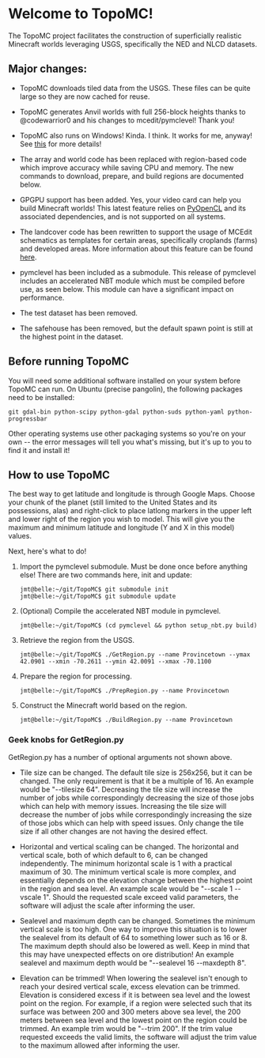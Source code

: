 # Welcome to TopoMC!

The TopoMC project facilitates the construction of superficially realistic Minecraft worlds leveraging USGS, specifically the NED and NLCD datasets.

## Major changes:

* TopoMC downloads tiled data from the USGS.  These files can be quite large so they are now cached for reuse.

* TopoMC generates Anvil worlds with full 256-block heights thanks to @codewarrior0 and his changes to mcedit/pymclevel!  Thank you!

* TopoMC also runs on Windows!  Kinda.  I think.  It works for me, anyway!  See [this](https://github.com/mathuin/TopoMC/wiki/RunningOnWindows) for more details!

* The array and world code has been replaced with region-based code which improve accuracy while saving CPU and memory.  The new commands to download, prepare, and build regions are documented below.

* GPGPU support has been added. Yes, your video card can help you build Minecraft worlds!  This latest feature relies on [PyOpenCL](http://mathema.tician.de/software/pyopencl) and its associated dependencies, and is not supported on all systems.

* The landcover code has been rewritten to support the usage of MCEdit schematics as templates for certain areas, specifically croplands (farms) and developed areas.  More information about this feature can be found [here](https://github.com/mathuin/TopoMC/wiki/UsingSchematics).

* pymclevel has been included as a submodule.  This release of pymclevel includes an accelerated NBT module which must be compiled before use, as seen below.  This module can have a significant impact on performance.

* The test dataset has been removed.

* The safehouse has been removed, but the default spawn point is still at the highest point in the dataset.

## Before running TopoMC

You will need some additional software installed on your system before TopoMC can run.  On Ubuntu (precise pangolin), the following packages need to be installed:  

`git gdal-bin python-scipy python-gdal python-suds python-yaml python-progressbar`

Other operating systems use other packaging systems so you're on your own -- the error messages will tell you what's missing, but it's up to you to find it and install it!

## How to use TopoMC

The best way to get latitude and longitude is through Google Maps.  Choose your chunk of the planet (still limited to the United States and its possessions, alas) and right-click to place latlong markers in the upper left and lower right of the region you wish to model.  This will give you the maximum and minimum latitude and longitude (Y and X in this model) values.

Next, here's what to do!

1.  Import the pymclevel submodule.  Must be done once before anything else!  There are two commands here, init and update:

	```
	jmt@belle:~/git/TopoMC$ git submodule init
    jmt@belle:~/git/TopoMC$ git submodule update
	```
	
2.  (Optional) Compile the accelerated NBT module in pymclevel.

	```
	jmt@belle:~/git/TopoMC$ (cd pymclevel && python setup_nbt.py build)
	```

3.  Retrieve the region from the USGS.

	```
	jmt@belle:~/git/TopoMC$ ./GetRegion.py --name Provincetown --ymax 42.0901 --xmin -70.2611 --ymin 42.0091 --xmax -70.1100
	```

4.  Prepare the region for processing.

	```
	jmt@belle:~/git/TopoMC$ ./PrepRegion.py --name Provincetown
	```

5.  Construct the Minecraft world based on the region.

	```
	jmt@belle:~/git/TopoMC$ ./BuildRegion.py --name Provincetown
	```

### Geek knobs for GetRegion.py

GetRegion.py has a number of optional arguments not shown above.

* Tile size can be changed.
    The default tile size is 256x256, but it can be changed.  The only requirement is that it be a multiple of 16.  An example would be "--tilesize 64".  Decreasing the tile size will increase the number of jobs while correspondingly decreasing the size of those jobs which can help with memory issues.  Increasing the tile size will decrease the number of jobs while correspondingly increasing the size of those jobs which can help with speed issues.  Only change the tile size if all other changes are not having the desired effect.

* Horizontal and vertical scaling can be changed.
    The horizontal and vertical scale, both of which default to 6, can be changed independently.  The minimum horizontal scale is 1 with a practical maximum of 30.  The minimum vertical scale is more complex, and essentially depends on the elevation change between the highest point in the region and sea level.  An example scale would be "--scale 1 --vscale 1".  Should the requested scale exceed valid parameters, the software will adjust the scale after informing the user.

* Sealevel and maximum depth can be changed.
    Sometimes the minimum vertical scale is too high.  One way to improve this situation is to lower the sealevel from its default of 64 to something lower such as 16 or 8.  The maximum depth should also be lowered as well.  Keep in mind that this may have unexpected effects on ore distribution!  An example sealevel and maximum depth would be "--sealevel 16 --maxdepth 8".

* Elevation can be trimmed!
    When lowering the sealevel isn't enough to reach your desired vertical scale, excess elevation can be trimmed.  Elevation is considered excess if it is between sea level and the lowest point on the region.  For example, if a region were selected such that its surface was between 200 and 300 meters above sea level, the 200 meters between sea level and the lowest point on the region could be trimmed.  An example trim would be "--trim 200".  If the trim value requested exceeds the valid limits, the software will adjust the trim value to the maximum allowed after informing the user.
